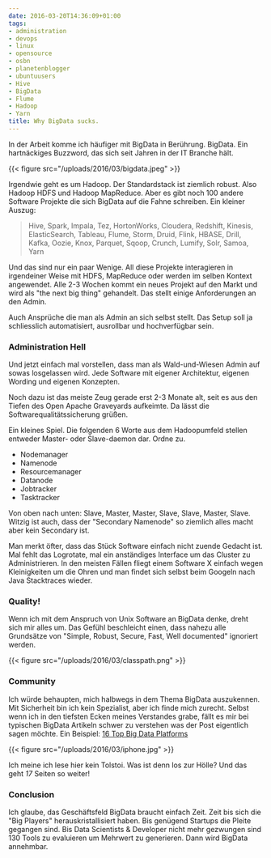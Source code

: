 ```yaml
---
date: 2016-03-20T14:36:09+01:00
tags:
- administration
- devops
- linux
- opensource
- osbn
- planetenblogger
- ubuntuusers
- Hive
- BigData
- Flume
- Hadoop
- Yarn
title: Why BigData sucks.
---
```


In der Arbeit komme ich häufiger mit BigData in Berührung.
BigData. Ein hartnäckiges Buzzword, das sich seit Jahren in der
IT Branche hält.

{{< figure src="/uploads/2016/03/bigdata.jpeg" >}}

Irgendwie geht es um Hadoop. Der Standardstack ist ziemlich robust. Also
Hadoop HDFS und Hadoop MapReduce. Aber es gibt noch 100 andere
Software Projekte die sich BigData auf die Fahne schreiben. Ein kleiner
Auszug:

> Hive, Spark, Impala, Tez, HortonWorks, Cloudera, Redshift, Kinesis,
> ElasticSearch, Tableau, Flume, Storm, Druid, Flink, HBASE,
> Drill, Kafka, Oozie, Knox, Parquet, Sqoop, Crunch, Lumify, Solr,
> Samoa, Yarn

Und das sind nur ein paar Wenige. All diese Projekte interagieren in
irgendeiner Weise mit HDFS, MapReduce oder werden im selben Kontext
angewendet. Alle 2-3 Wochen kommt ein neues Projekt auf den Markt und wird
als "the next big thing" gehandelt. Das stellt einige Anforderungen an den
Admin.

Auch Ansprüche die man als Admin an sich selbst stellt. Das Setup soll ja schliesslich
automatisiert, ausrollbar und hochverfügbar sein.

### Administration Hell

Und jetzt einfach mal vorstellen, dass man als Wald-und-Wiesen Admin auf
sowas losgelassen wird. Jede Software mit eigener Architektur, eigenen
Wording und eigenen Konzepten.

Noch dazu ist das meiste Zeug gerade erst
2-3 Monate alt, seit es aus den Tiefen des Open Apache Graveyards
aufkeimte. Da lässt die Softwarequalitätssicherung grüßen.

Ein kleines Spiel. Die folgenden 6 Worte aus dem Hadoopumfeld stellen
entweder Master- oder Slave-daemon dar. Ordne zu.

* Nodemanager
* Namenode
* Resourcemanager
* Datanode
* Jobtracker
* Tasktracker

Von oben nach unten: Slave, Master, Master, Slave, Slave, Master, Slave.
Witzig ist auch, dass der "Secondary Namenode" so ziemlich alles macht aber
kein Secondary ist.

Man merkt öfter, dass das Stück Software einfach nicht zuende Gedacht ist.
Mal fehlt das Logrotate, mal ein anständiges Interface um das Cluster zu
Administrieren. In den meisten Fällen fliegt einem Software X einfach wegen
Kleinigkeiten um die Ohren und man findet sich selbst beim Googeln nach Java Stacktraces
wieder.

### Quality!

Wenn ich mit dem Anspruch von Unix Software an BigData denke, dreht sich
mir alles um. Das Gefühl beschleicht einen, dass nahezu alle
Grundsätze von "Simple, Robust, Secure, Fast, Well documented" ignoriert
werden.

{{< figure src="/uploads/2016/03/classpath.png" >}}

### Community

Ich würde behaupten, mich halbwegs in dem Thema BigData auszukennen. Mit
Sicherheit bin ich kein Spezialist, aber ich finde mich zurecht. Selbst
wenn ich in den tiefsten Ecken meines Verstandes grabe, fällt es mir bei
typischen BigData Artikeln schwer zu verstehen was der Post eigentlich
sagen möchte. Ein Beispiel:
[16 Top Big Data Platforms](http://www.informationweek.com/big-data/big-data-analytics/16-top-big-data-analytics-platforms/d/d-id/1113609)

{{< figure src="/uploads/2016/03/iphone.jpg" >}}

Ich meine ich lese hier kein Tolstoi. Was ist denn los zur Hölle? Und das
geht *17* Seiten so weiter!

### Conclusion

Ich glaube, das Geschäftsfeld BigData braucht einfach Zeit. Zeit bis sich die
"Big Players" herauskristallisiert haben. Bis genügend Startups die Pleite
gegangen sind. Bis Data Scientists & Developer nicht mehr gezwungen sind
130 Tools zu evaluieren um Mehrwert zu generieren. Dann wird BigData
annehmbar.

